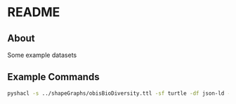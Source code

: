 # README

## About

Some example datasets

## Example Commands

```bash
pyshacl -s ../shapeGraphs/obisBioDiversity.ttl -sf turtle -df json-ld -f table ./obisExample.json
```
